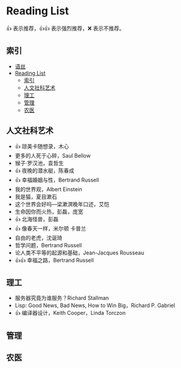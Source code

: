 # Reading List

:+1: 表示推荐，:+1::+1: 表示强烈推荐，:x: 表示不推荐。

## 索引

- [语丝](./yusi.md)
- [Reading List](#reading-list)
  - [索引](#索引)
  - [人文社科艺术](#人文社科艺术)
  - [理工](#理工)
  - [管理](#管理)
  - [农医](#农医)

## 人文社科艺术

- :+1: 琼美卡随想录，木心
- 更多的人死于心碎，Saul Bellow
- 猴子·罗汉池，袁哲生
- :+1: 夜晚的潜水艇，陈春成
- :+1: 幸福婚姻与性，Bertrand Russell
- 我的世界观，Albert Einstein
- 我是猫，夏目漱石
- 这个世界会好吗—梁漱溟晚年口述，艾恺
- 生命因你而火热，彭磊，庞宽
- :+1: 北海怪兽，彭磊
- :+1: 像春天一样，米尔顿 卡普兰
- 自由的老虎，沈诞琦
- 哲学问题，Bertrand Russell
- 论人类不平等的起源和基础，Jean-Jacques Rousseau
- :+1::+1: 幸福之路，Bertrand Russell

## 理工

- 服务器究竟为谁服务？Richard Stallman
- Lisp: Good News, Bad News, How to Win Big，Richard P. Gabriel
- :+1: 编译器设计，Keith Cooper，Linda Torczon

## 管理

## 农医
